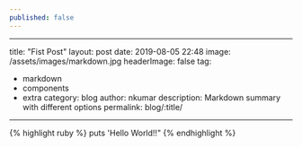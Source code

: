 ```yaml
---
published: false
---
```

---
title: "Fist Post"
layout: post
date: 2019-08-05 22:48
image: /assets/images/markdown.jpg
headerImage: false
tag:
- markdown
- components
- extra
category: blog
author: nkumar
description: Markdown summary with different options
permalink: blog/:title/
---

{% highlight ruby %}
  puts 'Hello World!!"
{% endhighlight %}
